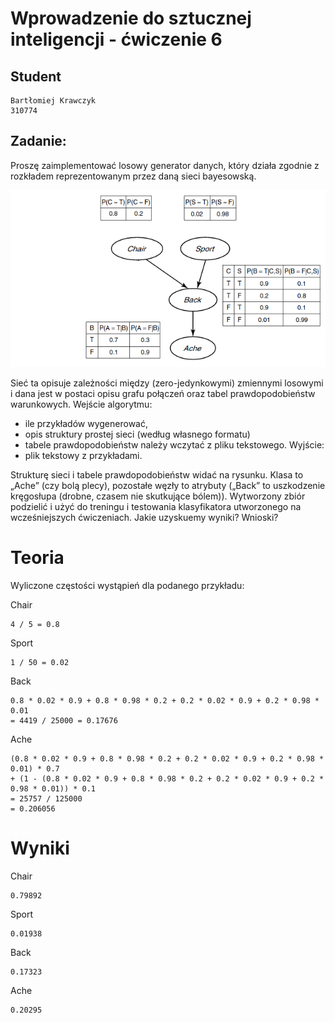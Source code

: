 # Wprowadzenie do sztucznej inteligencji - ćwiczenie 6

## Student

```
Bartłomiej Krawczyk
310774
```

## Zadanie:

Proszę zaimplementować losowy generator danych, który działa zgodnie z rozkładem reprezentowanym przez daną sieci bayesowską.

![](./BN_AcheSimple.png)

Sieć ta opisuje zależności między (zero-jedynkowymi) zmiennymi losowymi i dana jest w postaci opisu grafu połączeń oraz tabel prawdopodobieństw warunkowych.
Wejście algorytmu:
- ile przykładów wygenerować,
- opis struktury prostej sieci (według własnego formatu)
- tabele prawdopodobieństw należy wczytać z pliku tekstowego.
Wyjście:
- plik tekstowy z przykładami.

Strukturę sieci i tabele prawdopodobieństw widać na rysunku. Klasa to „Ache” (czy bolą plecy), pozostałe węzły to atrybuty („Back” to uszkodzenie kręgosłupa (drobne, czasem nie skutkujące bólem)). Wytworzony zbiór podzielić i użyć do treningu i testowania klasyfikatora utworzonego na wcześniejszych ćwiczeniach. Jakie uzyskuemy wyniki? Wnioski?

# Teoria
Wyliczone częstości wystąpień dla podanego przykładu:

Chair
```
4 / 5 = 0.8
```
Sport
```
1 / 50 = 0.02
```
Back
```
0.8 * 0.02 * 0.9 + 0.8 * 0.98 * 0.2 + 0.2 * 0.02 * 0.9 + 0.2 * 0.98 * 0.01
= 4419 / 25000 = 0.17676
```
Ache
```
(0.8 * 0.02 * 0.9 + 0.8 * 0.98 * 0.2 + 0.2 * 0.02 * 0.9 + 0.2 * 0.98 * 0.01) * 0.7
+ (1 - (0.8 * 0.02 * 0.9 + 0.8 * 0.98 * 0.2 + 0.2 * 0.02 * 0.9 + 0.2 * 0.98 * 0.01)) * 0.1
= 25757 / 125000
= 0.206056
```

# Wyniki

Chair
```
0.79892
```
Sport
```
0.01938
```
Back
```
0.17323
```
Ache
```
0.20295
```